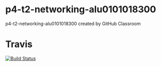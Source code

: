 # p4-t2-networking-alu0101018300
p4-t2-networking-alu0101018300 created by GitHub Classroom


# Travis
[![Build Status](https://travis-ci.org/ULL-ESIT-DSI-1819/p4-t2-networking-alu0101018300.svg?branch=master)](https://travis-ci.org/ULL-ESIT-DSI-1819/p4-t2-networking-alu0101018300)

